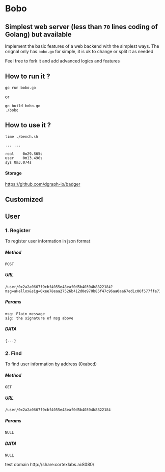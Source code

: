 # Bobo

## Simplest web server (less than ```70``` lines coding of Golang) but available

Implement the basic features of a web backend with the simplest ways. The orignal only has ```bobo.go``` for simple, it is ok to change or split it as needed

Feel free to fork it and add advanced logics and features

## How to run it ?
```
go run bobo.go
```
or 
```
go build bobo.go
./bobo
```
## How to use it ?
```
time ./bench.sh

... ...

real	0m29.865s
user	0m13.490s
sys	0m3.074s
```

#### Storage
https://github.com/dgraph-io/badger

## Customized
## User
### 1. Register
To register user information in json format
##### Method
```
POST
```
##### URL
```
/user/0x2a2a0667f9cbf4055e48eaf0d5b40304b8822184?msg=aHellox&sig=0xee78eaa27526b412d0e970b85f47c96aa0aa67ed1c06f577ffe712a91284659a0a38529194a53891c84919369e09bf7e08d1655544cb044671461e210ddad1eb00
```
##### Params
```
msg: Plain message
sig: the signature of msg above
```

##### DATA
```
{...}
```

### 2. Find
To find user information by address (0xabcd)
##### Method
```
GET
```
##### URL
```
/user/0x2a2a0667f9cbf4055e48eaf0d5b40304b8822184
```
##### Params
```
NULL
```

##### DATA
```
NULL
```

test domain http://share:cortexlabs.ai:8080/
